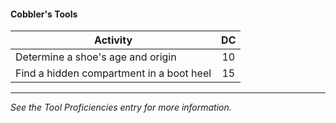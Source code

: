 #### Cobbler's Tools
| Activity                                 |  DC |
|------------------------------------------|:---:|
| Determine a shoe's age and origin        |  10 |
| Find a hidden compartment in a boot heel |  15 |

---
*See the Tool Proficiencies entry for more information.*